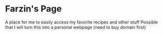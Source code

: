 # Farzin's Page
A place for me to easily access my favorite recipes and other stuff
Possible that I will turn this into a personal webpage (need to buy domain first)
